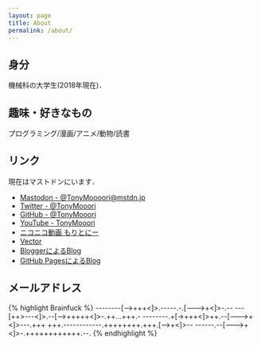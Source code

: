 ```yaml
---
layout: page
title: About
permalink: /about/
---
```


## 身分
機械科の大学生(2018年現在)．

## 趣味・好きなもの
プログラミング/漫画/アニメ/動物/読書

## リンク
現在はマストドンにいます．

* [Mastodon - @TonyMoooori@mstdn.jp](https://mstdn.jp/@TonyMoooori)
* [Twitter - @TonyMooori](https://twitter.com/TonyMooori)
* [GitHub - @TonyMooori](https://github.com/TonyMooori/)
* [YouTube - TonyMooori](https://www.youtube.com/channel/UC65EnthiaOclVsl-B9F4W8A)
* [ニコニコ動画 もりとにー](http://www.nicovideo.jp/user/53332547)
* [Vector](http://www.vector.co.jp/vpack/browse/person/an060190.html)
* [BloggerによるBlog](http://tony-mooori.blogspot.jp/)
* [GitHub PagesによるBlog](http://tonymooori.github.io/)

## メールアドレス
{% highlight Brainfuck %}
--------[-->+++<]>.-----.-.[--->+<]>-.-- 
---[++>---<]>.--[-->+++++<]>-.++...+++.- 
--------.+[->+++<]>++.--[--->+<]>---.+++ 
+++.------------.++++++++.+++.[-->+<]>-- 
------.--[--->+<]>-.++++++++++++.--.
{% endhighlight %}
